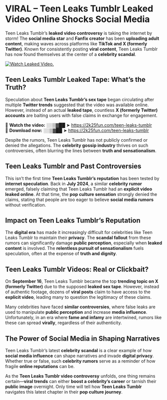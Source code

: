 # VIRAL – Teen Leaks Tumblr Leaked Video Online Shocks Social Media 

Teen Leaks Tumblr’s **leaked video controversy** is taking the internet by storm! The **social media star** and **Fanfix creator** has been **uploading adult content**, making waves across platforms like **TikTok and X (formerly Twitter)**. Known for consistently posting **viral content**, Teen Leaks Tumblr has now found themselves at the center of a **celebrity scandal**.  

[![Watch Leaked Video.](https://miro.medium.com/v2/resize:fit:828/format:webp/1*cilzJN44JGOrTw9NJCrNHA.gif "Watch Leaked Video")](https://2k25fun.com/teen-leaks-tumblr)

## **Teen Leaks Tumblr Leaked Tape: What’s the Truth?**  
Speculation about **Teen Leaks Tumblr’s sex tape** began circulating after multiple **Twitter trends** suggested that the video was available online. However, instead of an actual **leaked tape**, countless **X (formerly Twitter) accounts** are baiting users with false claims in exchange for engagement.  

🔹 **Watch the video:** ░░▒▓██ ➤ https://2k25fun.com/teen-leaks-tumblr  
🔹 **Download now:** ░░▒▓██ ➤ https://2k25fun.com/teen-leaks-tumblr  

Despite the rumors, Teen Leaks Tumblr has not publicly confirmed or denied the allegations. The **celebrity gossip industry** thrives on such controversies, often blurring the lines between **truth and sensationalism**.  

## **Teen Leaks Tumblr and Past Controversies**  
This isn’t the first time **Teen Leaks Tumblr’s reputation** has been tested by **internet speculation**. Back in **July 2024**, a similar **celebrity rumor** emerged, falsely claiming that Teen Leaks Tumblr had an **explicit video leaked online**. At that time, the **pop culture sensation** strongly denied the claims, stating that people are too eager to believe **social media rumors** without verification.  

## **Impact on Teen Leaks Tumblr’s Reputation**  
The **digital era** has made it increasingly difficult for celebrities like Teen Leaks Tumblr to maintain their **privacy**. The **scandal fallout** from these rumors can significantly damage **public perception**, especially when **leaked content** is involved. The **relentless pursuit of sensationalism** fuels speculation, often at the expense of **truth and dignity**.  

## **Teen Leaks Tumblr Videos: Real or Clickbait?**  
On **September 16**, Teen Leaks Tumblr became the top **trending topic on X (formerly Twitter)** due to the supposed **leaked sex tape**. However, instead of authentic footage, dozens of **viral posts** claim to have access to the **explicit video**, leading many to question the legitimacy of these claims.  

Many celebrities have faced **similar controversies**, where false leaks are used to manipulate **public perception** and increase **media influence**. Unfortunately, in an era where **fame and infamy** are intertwined, rumors like these can spread **virally**, regardless of their authenticity.  

## **The Power of Social Media in Shaping Narratives**  
Teen Leaks Tumblr’s latest **celebrity scandal** is a clear example of how **social media influence** can shape narratives and invade **digital privacy**. Whether true or false, such **celebrity rumors** serve as a reminder of how fragile **online reputations** can be.  

As the **Teen Leaks Tumblr video controversy** unfolds, one thing remains certain—**viral trends** can either **boost a celebrity’s career** or tarnish their **public image** overnight. Only time will tell how **Teen Leaks Tumblr** navigates this latest chapter in their **pop culture journey**. 